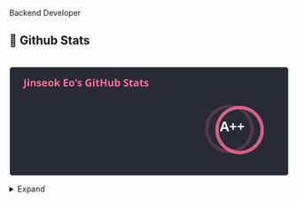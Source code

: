 Backend Developer

## 🧳 Github Stats

<p>&nbsp;<img align="center" src="./stats.svg" alt="biud436" /></p>

<details>
<summary>Expand</summary>
<img src="./github-metrics.svg">
</details>
